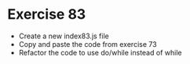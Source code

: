 # Exercise 83

* Create a new index83.js file
* Copy and paste the code from exercise 73
* Refactor the code to use do/while instead of while